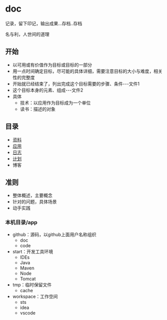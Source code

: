 # doc
记录，留下印记，输出成果...存档..存档


名与利，人世间的道理


##  开始
-   以可用或有价值作为目标或目标的一部分
-   用一点时间确定目标，尽可能的具体详细，需要注意目标的大小与难度，相关性的完整度
-   开始就已经结束了，列出完成这个目标需要的步骤、条件---文件1
-   这个目标本身的元素、组成---文件2
-   具体
    -   技术：以应用作为目标成为一个单位
    -   读书：描述的对象


## 目录
-   [资料](data/README.md)
-   [应用](app/README.md)
-   [日志](log/README.md)
-   [计划](plan/README.md)
-   博客


##  准则
-   整体概述，主要概念
-   针对的问题，具体场景
-   动手实践


### 本机目录/app
- github：源码，以github上面用户名称组织
    - doc
    - code
- start：开发工具环境
    - IDEs
    - Java
    - Maven
    - Node
    - Tomcat
- tmp：临时保留文件
    - cache
- workspace：工作空间
    - sts
    - idea
    - vscode